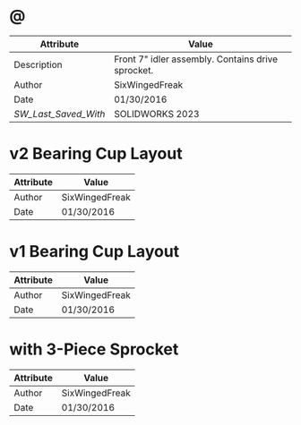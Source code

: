 # @
| Attribute | Value |
| ---  | ---     |
| Description | Front 7&quot; idler assembly. Contains drive sprocket. |
| Author | SixWingedFreak |
| Date | 01/30/2016 |
| _SW_Last_Saved_With_ | SOLIDWORKS 2023 |
# v2 Bearing Cup Layout
| Attribute | Value |
| ---  | ---     |
| Author | SixWingedFreak |
| Date | 01/30/2016 |
# v1 Bearing Cup Layout
| Attribute | Value |
| ---  | ---     |
| Author | SixWingedFreak |
| Date | 01/30/2016 |
# with 3-Piece Sprocket
| Attribute | Value |
| ---  | ---     |
| Author | SixWingedFreak |
| Date | 01/30/2016 |
